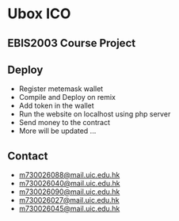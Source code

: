 # Ubox ICO

## EBIS2003 Course Project

## Deploy

- Register metemask wallet
- Compile and Deploy on remix
- Add token in the wallet
- Run the website on localhost using php server
- Send money to the contract
- More will be updated ...

## Contact
- m730026088@mail.uic.edu.hk
- m730026040@mail.uic.edu.hk
- m730026090@mail.uic.edu.hk
- m730026027@mail.uic.edu.hk
- m730026045@mail.uic.edu.hk

